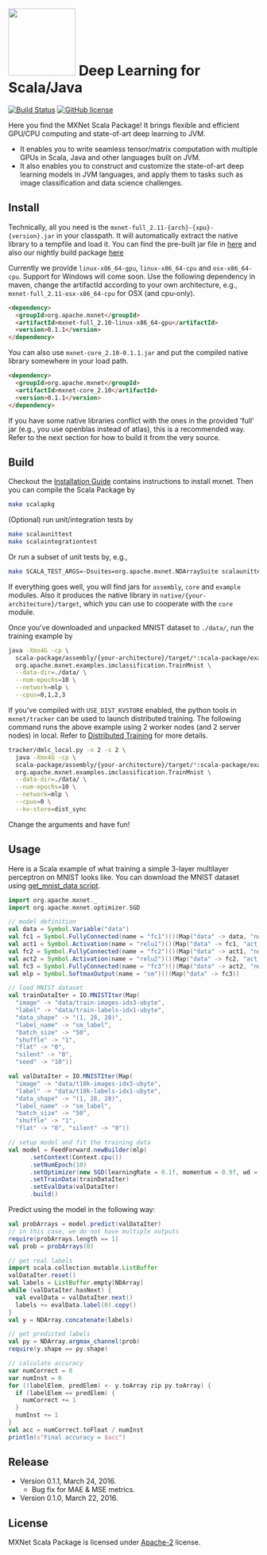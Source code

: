 <img src=https://raw.githubusercontent.com/dmlc/dmlc.github.io/master/img/logo-m/mxnet2.png width=135/> Deep Learning for Scala/Java
=====

[![Build Status](http://jenkins.mxnet-ci.amazon-ml.com/job/incubator-mxnet/job/master/badge/icon)](http://jenkins.mxnet-ci.amazon-ml.com/job/incubator-mxnet/job/master/)
[![GitHub license](http://dmlc.github.io/img/apache2.svg)](./LICENSE)

Here you find the MXNet Scala Package!
It brings flexible and efficient GPU/CPU computing and state-of-art deep learning to JVM.

- It enables you to write seamless tensor/matrix computation with multiple GPUs
  in Scala, Java and other languages built on JVM.
- It also enables you to construct and customize the state-of-art deep learning models in JVM languages,
  and apply them to tasks such as image classification and data science challenges.
  
Install
------------
 
Technically, all you need is the `mxnet-full_2.11-{arch}-{xpu}-{version}.jar` in your classpath.
It will automatically extract the native library to a tempfile and load it.
You can find the pre-built jar file in [here](https://search.maven.org/search?q=g:org.apache.mxnet)
 and also our nightly build package [here](https://repository.apache.org/#nexus-search;gav~org.apache.mxnet~)

Currently we provide `linux-x86_64-gpu`, `linux-x86_64-cpu` and `osx-x86_64-cpu`. Support for Windows will come soon.
Use the following dependency in maven, change the artifactId according to your own architecture, e.g., `mxnet-full_2.11-osx-x86_64-cpu` for OSX (and cpu-only).

```HTML
<dependency>
  <groupId>org.apache.mxnet</groupId>
  <artifactId>mxnet-full_2.10-linux-x86_64-gpu</artifactId>
  <version>0.1.1</version>
</dependency>
```

You can also use `mxnet-core_2.10-0.1.1.jar` and put the compiled native library somewhere in your load path.

```HTML
<dependency>
  <groupId>org.apache.mxnet</groupId>
  <artifactId>mxnet-core_2.10</artifactId>
  <version>0.1.1</version>
</dependency>
```

If you have some native libraries conflict with the ones in the provided 'full' jar (e.g., you use openblas instead of atlas), this is a recommended way.
Refer to the next section for how to build it from the very source.

Build
------------

Checkout the [Installation Guide](http://mxnet.incubator.apache.org/install/index.html) contains instructions to install mxnet.
Then you can compile the Scala Package by

```bash
make scalapkg
```

(Optional) run unit/integration tests by

```bash
make scalaunittest
make scalaintegrationtest
```

Or run a subset of unit tests by, e.g.,

```bash
make SCALA_TEST_ARGS=-Dsuites=org.apache.mxnet.NDArraySuite scalaunittest
```

If everything goes well, you will find jars for `assembly`, `core` and `example` modules.
Also it produces the native library in `native/{your-architecture}/target`, which you can use to cooperate with the `core` module.

Once you've downloaded and unpacked MNIST dataset to `./data/`, run the training example by

```bash
java -Xmx4G -cp \
  scala-package/assembly/{your-architecture}/target/*:scala-package/examples/target/*:scala-package/examples/target/classes/lib/* \
  org.apache.mxnet.examples.imclassification.TrainMnist \
  --data-dir=./data/ \
  --num-epochs=10 \
  --network=mlp \
  --cpus=0,1,2,3
```

If you've compiled with `USE_DIST_KVSTORE` enabled, the python tools in `mxnet/tracker` can be used to launch distributed training.
The following command runs the above example using 2 worker nodes (and 2 server nodes) in local. Refer to [Distributed Training](http://mxnet.incubator.apache.org/how_to/multi_devices.html) for more details.

```bash
tracker/dmlc_local.py -n 2 -s 2 \
  java -Xmx4G -cp \
  scala-package/assembly/{your-architecture}/target/*:scala-package/examples/target/*:scala-package/examples/target/classes/lib/* \
  org.apache.mxnet.examples.imclassification.TrainMnist \
  --data-dir=./data/ \
  --num-epochs=10 \
  --network=mlp \
  --cpus=0 \
  --kv-store=dist_sync
```

Change the arguments and have fun!

Usage
-------
Here is a Scala example of what training a simple 3-layer multilayer perceptron on MNIST looks like. You can download the MNIST dataset using [get_mnist_data script](https://github.com/apache/incubator-mxnet/blob/master/scala-package/core/scripts/get_mnist_data.sh).

```scala
import org.apache.mxnet._
import org.apache.mxnet.optimizer.SGD

// model definition
val data = Symbol.Variable("data")
val fc1 = Symbol.FullyConnected(name = "fc1")()(Map("data" -> data, "num_hidden" -> 128))
val act1 = Symbol.Activation(name = "relu1")()(Map("data" -> fc1, "act_type" -> "relu"))
val fc2 = Symbol.FullyConnected(name = "fc2")()(Map("data" -> act1, "num_hidden" -> 64))
val act2 = Symbol.Activation(name = "relu2")()(Map("data" -> fc2, "act_type" -> "relu"))
val fc3 = Symbol.FullyConnected(name = "fc3")()(Map("data" -> act2, "num_hidden" -> 10))
val mlp = Symbol.SoftmaxOutput(name = "sm")()(Map("data" -> fc3))

// load MNIST dataset
val trainDataIter = IO.MNISTIter(Map(
  "image" -> "data/train-images-idx3-ubyte",
  "label" -> "data/train-labels-idx1-ubyte",
  "data_shape" -> "(1, 28, 28)",
  "label_name" -> "sm_label",
  "batch_size" -> "50",
  "shuffle" -> "1",
  "flat" -> "0",
  "silent" -> "0",
  "seed" -> "10"))

val valDataIter = IO.MNISTIter(Map(
  "image" -> "data/t10k-images-idx3-ubyte",
  "label" -> "data/t10k-labels-idx1-ubyte",
  "data_shape" -> "(1, 28, 28)",
  "label_name" -> "sm_label",
  "batch_size" -> "50",
  "shuffle" -> "1",
  "flat" -> "0", "silent" -> "0"))

// setup model and fit the training data
val model = FeedForward.newBuilder(mlp)
      .setContext(Context.cpu())
      .setNumEpoch(10)
      .setOptimizer(new SGD(learningRate = 0.1f, momentum = 0.9f, wd = 0.0001f))
      .setTrainData(trainDataIter)
      .setEvalData(valDataIter)
      .build()
```

Predict using the model in the following way:

```scala
val probArrays = model.predict(valDataIter)
// in this case, we do not have multiple outputs
require(probArrays.length == 1)
val prob = probArrays(0)

// get real labels
import scala.collection.mutable.ListBuffer
valDataIter.reset()
val labels = ListBuffer.empty[NDArray]
while (valDataIter.hasNext) {
  val evalData = valDataIter.next()
  labels += evalData.label(0).copy()
}
val y = NDArray.concatenate(labels)

// get predicted labels
val py = NDArray.argmax_channel(prob)
require(y.shape == py.shape)

// calculate accuracy
var numCorrect = 0
var numInst = 0
for ((labelElem, predElem) <- y.toArray zip py.toArray) {
  if (labelElem == predElem) {
    numCorrect += 1
  }
  numInst += 1
}
val acc = numCorrect.toFloat / numInst
println(s"Final accuracy = $acc")
```

Release
-------
- Version 0.1.1, March 24, 2016.
  - Bug fix for MAE & MSE metrics.
- Version 0.1.0, March 22, 2016.

License
-------
MXNet Scala Package is licensed under [Apache-2](https://github.com/apache/incubator-mxnet/blob/master/scala-package/LICENSE) license.
